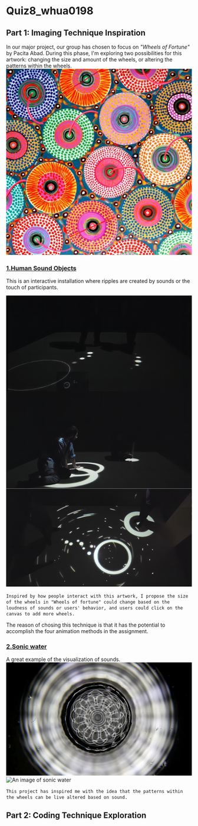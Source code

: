 # Quiz8_whua0198
## **Part 1: Imaging Technique Inspiration**
In our major project, our group has chosen to focus on _"Wheels of Fortune"_ by Pacita Abad. During this phase, I'm exploring two possibilities for this artwork: changing the size and amount of the wheels, or altering the patterns within the wheels.
![An image of 'Wheels of Fortune'](assets/Pacita%20Abad%20Wheels%20of%20fortune.jpg)
### [__1.Human Sound Objects__ ](https://vimeo.com/170962832)

This is an interactive installation where ripples are created by sounds or the touch of participants. 

![An image of Human Sound Objects](assets/Human%20Sound%20Objects.png)
```
Inspired by how people interact with this artwork, I propose the size of the wheels in "Wheels of fortune" could change based on the loudness of sounds or users' behavior, and users could click on the canvas to add more wheels. 
```
The reason of chosing this technique is that it has the potential to accomplish the four animation methods in the assignment.
### [__2.Sonic water__](http://www.everydaylistening.com/articles/2013/6/22/sonic-water.html)
A great example of the visualization of sounds.
![An image of sonic water](assets/Klangbild10.jpg)
![An image of sonic water](assets/sonic%20water.png)
```
This project has inspired me with the idea that the patterns within the wheels can be live altered based on sound.
```
## **Part 2: Coding Technique Exploration**